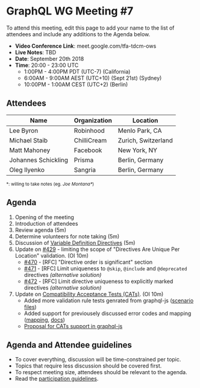 # GraphQL WG Meeting #7

To attend this meeting, edit this page to add your name to the list of attendees
and include any additions to the Agenda below.

- **Video Conference Link**: meet.google.com/tfa-tdcm-ows
- **Live Notes**: TBD
- **Date**: September 20th 2018
- **Time**: 20:00 - 23:00 UTC
  - 1:00PM - 4:00PM PDT (UTC-7) (California)
  - 6:00AM - 9:00AM AEST (UTC+10) (Sept 21st) (Sydney)
  - 10:00PM - 1:00AM CEST (UTC+2) (Berlin)

## Attendees

Name                 | Organization  | Location
-------------------- | ------------- | ----------------------
Lee Byron            | Robinhood     | Menlo Park, CA
Michael Staib        | ChilliCream   | Zurich, Switzerland
Matt Mahoney         | Facebook      | New York, NY
Johannes Schickling  | Prisma        | Berlin, Germany
Oleg Ilyenko         | Sangria       | Berlin, Germany

<small>\*: willing to take notes (eg. <em>Joe Montana*</em>)</small>

## Agenda

1. Opening of the meeting
1. Introduction of attendees
1. Review agenda (5m)
1. Determine volunteers for note taking (5m)
1. Discussion of [Variable Definition Directives](https://github.com/facebook/graphql/pull/510) (5m)
1. Update on [#429](https://github.com/facebook/graphql/issues/429) - limiting the scope of "Directives Are Unique Per Location" validation. (OI 10m)
    - [#470](https://github.com/facebook/graphql/pull/470) - [RFC] "Directive order is significant" section
    - [#471](https://github.com/facebook/graphql/pull/471) - [RFC] Limit uniqueness to `@skip`, `@include` and `@deprecated` directives _(alternative solution)_
    - [#472](https://github.com/facebook/graphql/pull/472) - [RFC] Limit directive uniqueness to explicitly marked directives _(alternative solution)_
1. Update on [Compatibility Acceptance Tests (CATs)](https://github.com/graphql-cats/graphql-cats). (OI 10m)
    - Added more validation rule tests genrated from graphql-js ([scenario files](https://github.com/graphql-cats/graphql-cats/tree/master/scenarios/validation))
    - Added support for previousely discussed error codes and mapping ([mapping](https://github.com/graphql-cats/graphql-cats/blob/master/scenarios/error-mapping.yaml), [docs](https://github.com/graphql-cats/graphql-cats#error-mapping))    
    - [Proposal for CATs support in graphql-js](https://github.com/graphql/graphql-js/issues/1404)
  
## Agenda and Attendee guidelines

- To cover everything, discussion will be time-constrained per topic.
- Topics that require less discussion should be covered first.
- To respect meeting size, attendees should be relevant to the agenda.
- Read the [participation guidelines](../README.md#participation-guidelines).
